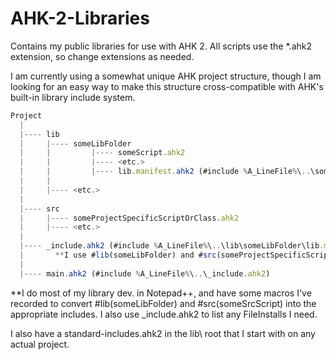 # AHK-2-Libraries
Contains my public libraries for use with AHK 2. All scripts use the *.ahk2 extension, so change extensions as needed.

I am currently using a somewhat unique AHK project structure, though I am looking for an easy way to make this structure cross-compatible with AHK's built-in library include system.

```javascript
Project
  |
  |---- lib
  |     |---- someLibFolder
  |     |         |---- someScript.ahk2
  |     |         |---- <etc.>
  |     |         |---- lib.manifest.ahk2 (#include %A_LineFile%\..\someScript.ahk2, etc.)
  |     |
  |     |---- <etc.>
  |
  |---- src
  |     |---- someProjectSpecificScriptOrClass.ahk2
  |     |---- <etc.>
  |
  |---- _include.ahk2 (#include %A_LineFile%\..\lib\someLibFolder\lib.manifest.ahk2)
  |       **I use #lib(someLibFolder) and #src(someProjectSpecificScriptOrClass)
  |
  |---- main.ahk2 (#include %A_LineFile%\..\_include.ahk2)
```

\*\*I do most of my library dev. in Notepad++, and have some macros I've recorded to convert #lib(someLibFolder) and #src(someSrcScript) into the appropriate includes.
I also use \_include.ahk2 to list any FileInstalls I need.

I also have a standard-includes.ahk2 in the lib\ root that I start with on any actual project.
